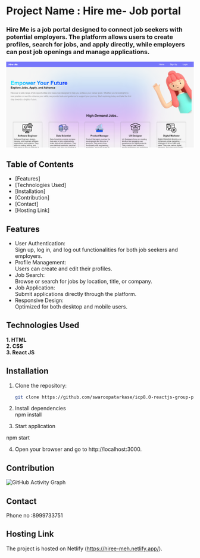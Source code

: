 # Project Name : **Hire me- Job portal**  
 
### Hire Me is a job portal designed to connect job seekers with potential employers. The platform allows users to create profiles, search for jobs, and apply directly, while employers can post job openings and manage applications.

![Home Page](./home-page.PNG)

## Table of Contents

- [Features]
- [Technologies Used]
- [Installation]
- [Contribution]
- [Contact]
- [Hosting Link]

## Features

- User Authentication:  <br>Sign up, log in, and log out functionalities for both job seekers and employers.
- Profile Management: <br>Users can create and edit their profiles.
- Job Search: <br>Browse or search for jobs by location, title, or company.
- Job Application: <br>Submit applications directly through the platform.
- Responsive Design: <br>Optimized for both desktop and mobile users.

## Technologies Used

**1. HTML** <br>
**2. CSS**  <br>
**3. React JS**  <br>

## Installation

1. Clone the repository:

   ```bash
   git clone https://github.com/swaroopatarkase/icp8.0-reactjs-group-project-4


2. Install dependencies <br>
  npm install

3. Start application <br>

  npm start

4. Open your browser and go to http://localhost:3000.



## Contribution

![GitHub Activity Graph](https://github.com/swaroopatarkase/icp8.0-reactjs-group-project-4)

## Contact

Phone no :8999733751

## Hosting Link

The project is hosted on Netlify (https://hiree-meh.netlify.app/).



